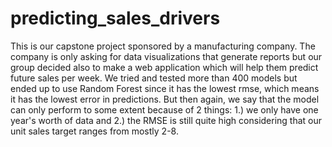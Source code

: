 # predicting_sales_drivers
This is our capstone project sponsored by a manufacturing company. The company is only asking for data visualizations that generate reports but our group decided also to make a web application which will help them predict future sales per week. We tried and tested more than 400 models but ended up to use Random Forest since it has the lowest rmse, which means it has the lowest error in predictions. But then again, we say that the model can only perform to some extent because of 2 things: 1.) we only have one year's worth of data and 2.) the RMSE is still quite high considering that our unit sales target ranges from mostly 2-8. 
